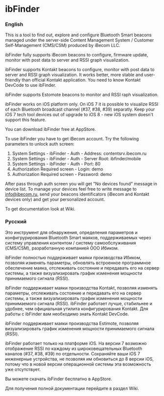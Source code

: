 # ibFinder

### English

This is a tool to find out, explore and configure Bluetooth Smart beacons managed under the server-side Content Management System / Customer Self-Management (CMS/CSM) produced by iBecom LLC.

ibFinder fully supports iBecom beacons to configure, firmware update, monitor with post data to server and RSSI graph visualization.

ibFinder supports Kontakt beacons to configure, monitor with post data to server and RSSI graph visualization. It works better, more stable and user-friendly than official Kontakt application. You need to know Kontakt DevCode to use ibFinder.

ibFinder supports Estomote beacons to monitor and RSSI raph visualization.

ibFinder works on iOS platform only. On iOS 7 it is possible to visualize RSSI of each Bluetooth broadcast channel (#37, #38, #39) separatly. Keep your iOS 7 tech tool devices out of upgrade to iOS 8 - new iOS system doesn't support this feature.

You can download ibFinder free at AppStore.

To use ibFinder you have to get iBecom account. Try the following parameters to unlock auth screen:

1. System Settings - ibFinder - Auth - Address: contentsrv.ibecom.ru
1. System Settings - ibFinder - Auth - Server Root: ibfinder/mobile
1. System Settings - ibFinder - Auth - Port: 80
1. Authorization Required screen - Login: demo
1. Authorization Required screen - Password: demo

After pass through auth screen you will get "No devices found" message in device list. To manage your devices feel free to write message to info@ibecom.ru, send your beacons identificators (iBecom and Kontakt devices only) and get your personalized account.

To get documentation look at Wiki.

### Русский

Это инструмент для обнаружения, определения параметров и конфигрурирования Bluetooth Smart маяков, поддерживаемых через систему управления контентом / систему самообслуживания (CMS/CSM), разработанную компанией ООО Ибиком.

ibFinder полностью поддерживает маяки производства Ибиком, позволяя изменять параметры, обновлять встроенное программное обеспечение маяка, отслеживать состояние и передавать его на сервер системы, а также визуализировать график изменения мощности принимаемого сигнала (RSSI).

ibFinder поддерживает маяки производства Kontakt, позволяя изменять параметры, отслеживать состояние и передавать его на сервер системы, а также визуализировать график изменения мощности принимаемого сигнала (RSSI). ibFinder работает лучше, стабильнее и удобнее, чем официальная утилита конфигурирования Kontakt. Для работы с ibFinder вам необходимо знать Kontakt DevCode.

ibFinder поддерживает маяки производства Estimote, позволяя визуализировать график изменения мощности принимаемого сигнала (RSSI).

ibFinder работает только на платформе iOS. На версии 7 возможно отображение RSSI по каждому из широковещательных Bluetooth каналов (#37, #38, #39) по отдельности. Сохраняйте ваши iOS 7 инженерные устройства, не позволяя им обновиться до 8 версии iOS, потому что в новой версии операционной системы эта возможность уже отсутствует.

Вы можете скачать ibFinder бесплатно в AppStore.

Для получения полной документации перейдите в раздел Wiki.
